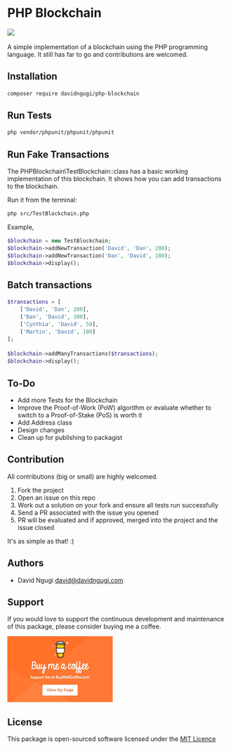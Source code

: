 # PHP Blockchain

<a href = "https://travis-ci.org/DavidNgugi/php-blockchain" title = "Buy Me a Coffee" target="_blank"><img src="https://travis-ci.org/DavidNgugi/php-blockchain.svg?branch=master"/></a>

A simple implementation of a blockchain using the PHP programming language. It still has far to go and contributions are welcomed.

## Installation

```bash
composer require davidngugi/php-blockchain
```

## Run Tests

```bash
php vendor/phpunit/phpunit/phpunit
```

## Run Fake Transactions

The PHPBlockchain\TestBlockchain::class has a basic working implementation of this blockchain. It shows how you can add transactions to the blockchain.

Run it from the terminal:

```bash
php src/TestBlockchain.php
```

Example,

```php
$blockchain = new TestBlockchain;
$blockchain->addNewTransaction('David', 'Dan', 200);
$blockchain->addNewTransaction('Dan', 'David', 100);
$blockchain->display();
```

## Batch transactions

```php
$transactions = [
    ['David', 'Dan', 200],
    ['Dan', 'David', 100],
    ['Cynthia', 'David', 50],
    ['Martin', 'David', 100]
];

$blockchain->addManyTransactions($transactions);
$blockchain->display();
```

## To-Do

* Add more Tests for the Blockchain
* Improve the Proof-of-Work (PoW) algorithm or evaluate whether to switch to a Proof-of-Stake (PoS) is worth it
* Add Address class
* Design changes
* Clean up for publishing to packagist

## Contribution

All contributions (big or small) are highly welcomed.

1. Fork the project
2. Open an issue on this repo
3. Work out a solution on your fork and ensure all tests run successfully
4. Send a PR associated with the issue you opened
5. PR will be evaluated and if approved, merged into the project and the issue closed

It's as simple as that! :)

## Authors

* David Ngugi <david@davidngugi.com>

## Support

If you would love to support the continuous development and maintenance of this package, please consider buying me a coffee.

<a href = "https://www.buymeacoffee.com/DavidNgugi" title = "Buy Me a Coffee" target="_blank"><img src="https://github.com/DavidNgugi/php-blockchain/blob/master/coffee.jpg?raw=true" width="240px" height ="150px"/></a>

## License

This package is open-sourced software licensed under the [MIT Licence](https://github.com/DavidNgugi/php-blockchain/blob/master/LICENSE)

